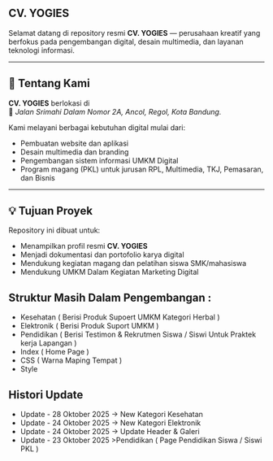 ## CV. YOGIES

Selamat datang di repository resmi **CV. YOGIES** — perusahaan kreatif yang berfokus pada pengembangan digital, desain multimedia, dan layanan teknologi informasi.

---

## 🏢 Tentang Kami

**CV. YOGIES** berlokasi di  
📍 *Jalan Srimahi Dalam Nomor 2A, Ancol, Regol, Kota Bandung.*

Kami melayani berbagai kebutuhan digital mulai dari:
- Pembuatan website dan aplikasi
- Desain multimedia dan branding
- Pengembangan sistem informasi UMKM Digital
- Program magang (PKL) untuk jurusan RPL, Multimedia, TKJ, Pemasaran, dan Bisnis

---

## 💡 Tujuan Proyek

Repository ini dibuat untuk:
- Menampilkan profil resmi **CV. YOGIES**
- Menjadi dokumentasi dan portofolio karya digital
- Mendukung kegiatan magang dan pelatihan siswa SMK/mahasiswa
- Mendukung UMKM Dalam Kegiatan Marketing Digital

## Struktur Masih Dalam Pengembangan :
- Kesehatan ( Berisi Produk Supoert UMKM Kategori Herbal )
- Elektronik ( Berisi Produk Suport UMKM )
- Pendidikan ( Berisi Testimon & Rekrutmen Siswa / Siswi Untuk Praktek kerja Lapangan )
- Index ( Home Page )
- CSS ( Warna Maping Tempat )
- Style

## Histori Update
- Update - 28 Oktober 2025 -> New Kategori Kesehatan
- Update - 24 Oktober 2025 -> New Kategori Elektronik
- Update - 24 Oktober 2025 
    -> Update Header & Galeri
- Update - 23 Oktober 2025 >Pendidikan ( Page Pendidikan Siswa / Siswi PKL )
